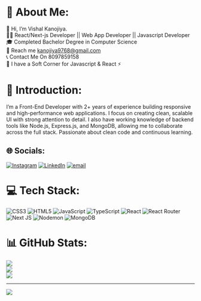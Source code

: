 # 💫 About Me:
👋 Hi, I’m Vishal Kanojiya.<br>👨‍💻 React/Next-js Developer || Web App Developer || Javascript Developer<br>🎓 Completed Bachelor Degree in Computer Science<br>📩 Reach me kanojiya9768@gmail.com<br>📞 Contact Me On 8097859158<br>🌱 I have a Soft Corner for Javascript & React ⚡


# 💫 Introduction:
I’m a Front-End Developer with 2+ years of experience building responsive and high-performance web
applications. I focus on creating clean, scalable UI with strong attention to detail. I also have working
knowledge of backend tools like Node.js, Express.js, and MongoDB, allowing me to collaborate across the full
stack. Passionate about clean code and continuous learning.



## 🌐 Socials:
[![Instagram](https://img.shields.io/badge/Instagram-%23E4405F.svg?logo=Instagram&logoColor=white)](https://www.instagram.com/_vish.k) [![LinkedIn](https://img.shields.io/badge/LinkedIn-%230077B5.svg?logo=linkedin&logoColor=white)](https://www.linkedin.com/in/vishal-brijesh-kanojiya-512231275/) [![email](https://img.shields.io/badge/Email-D14836?logo=gmail&logoColor=white)](mailto:kanojiya9768@gmail.com) 

# 💻 Tech Stack:
![CSS3](https://img.shields.io/badge/css3-%231572B6.svg?style=for-the-badge&logo=css3&logoColor=white) ![HTML5](https://img.shields.io/badge/html5-%23E34F26.svg?style=for-the-badge&logo=html5&logoColor=white) ![JavaScript](https://img.shields.io/badge/javascript-%23323330.svg?style=for-the-badge&logo=javascript&logoColor=%23F7DF1E) ![TypeScript](https://img.shields.io/badge/typescript-%23007ACC.svg?style=for-the-badge&logo=typescript&logoColor=white) ![React](https://img.shields.io/badge/react-%2320232a.svg?style=for-the-badge&logo=react&logoColor=%2361DAFB) ![React Router](https://img.shields.io/badge/React_Router-CA4245?style=for-the-badge&logo=react-router&logoColor=white) ![Next JS](https://img.shields.io/badge/Next-black?style=for-the-badge&logo=next.js&logoColor=white) ![Nodemon](https://img.shields.io/badge/NODEMON-%23323330.svg?style=for-the-badge&logo=nodemon&logoColor=%BBDEAD) ![MongoDB](https://img.shields.io/badge/MongoDB-%234ea94b.svg?style=for-the-badge&logo=mongodb&logoColor=white)
# 📊 GitHub Stats:
![](https://github-readme-stats.vercel.app/api?username=kanojiya9768&theme=dark&hide_border=false&include_all_commits=true&count_private=true)<br/>
![](https://nirzak-streak-stats.vercel.app/?user=kanojiya9768&theme=dark&hide_border=false)<br/>
![](https://github-readme-stats.vercel.app/api/top-langs/?username=kanojiya9768&theme=dark&hide_border=false&include_all_commits=true&count_private=true&layout=compact)

---
[![](https://visitcount.itsvg.in/api?id=kanojiya9768&icon=0&color=0)](https://visitcount.itsvg.in)

<!-- Proudly created with GPRM ( https://gprm.itsvg.in ) -->
